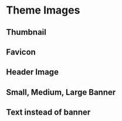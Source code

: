 # Theme Images

## Thumbnail

## Favicon

## Header Image

## Small, Medium, Large Banner

## Text instead of banner

